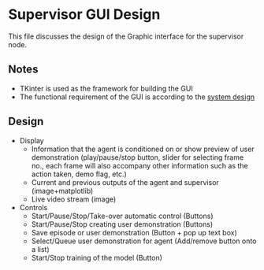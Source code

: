 # Supervisor GUI Design

This file discusses the design of the Graphic interface for the supervisor node.

## Notes

- TKinter is used as the framework for building the GUI
- The functional requirement of the GUI is according to the [system design](https://github.com/ruke1ire/mobile-robot-hl/blob/main/etc/design/system_design.md)

## Design

- Display
    - Information that the agent is conditioned on or show preview of user demonstration (play/pause/stop button, slider for selecting frame no., each frame will also accompany other information such as the action taken, demo flag, etc.)
    - Current and previous outputs of the agent and supervisor (image+matplotlib)
    - Live video stream (image)
- Controls
    - Start/Pause/Stop/Take-over automatic control (Buttons)
    - Start/Pause/Stop creating user demonstration (Buttons)
    - Save episode or user demonstration (Button + pop up text box)
    - Select/Queue user demonstration for agent (Add/remove button onto a list)
    - Start/Stop training of the model (Button)